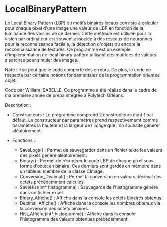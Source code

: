 # LocalBinaryPattern

Le Local Binary Pattern (LBP) ou motifs binaires locaux consiste à calculer pour chaque pixel d'une image une valeur de LBP en fonction de la luminance des voisins de ce dernier. Cette méthode est utilisée pour la vision par ordinateur est souvent associée à des réseaux de neuronnes pour la reconnaissance facilale, la détection d'objets ou encore la recconnaissance de textures.
Ce programme est un exemple d'implémentation de local binary pattern utilisant des matrices de valeurs aléatoires pour simuler des images.

Note : il se peut que le code comporte des erreurs. De plus, le code ne respecte par certaine notions fondamentales de la programmation orientée objet.

Codé par William ISABELLE.
Ce programme a été réalisé dans le cadre de ma première année de prépa intégrée
à Polytech Orléans.


Description :

- Constructeurs : 
Le programme comprend 2 constructeurs dont 1 par défaut. Le constructeur par paramètres prend respectivememt comme paramètres la hauteur et la largeur de l'image que l'on souhaite générer aléatoirement.

- Fonctions : 
  - SaveLogs() :
  Permet de sauvegarder dans un fichier texte les valeurs des pixels généré aléatoirement.
  - Binary() :
  Permet de récupérer le code LBP de chaque pixel sous forme d'octet en binaire. Ces derniers sont gardés en mémoire dans un tableau membre de la classe CImage.
  - Conversion_Decimal() :
  Permet la conversion en valeurs décimal des octets précédemment calculés.
  - SaveHist(int* histogramme) :
  Sauvegarde de l'histogramme généré dans un fichier excel.
  - Binary_Affiche() :
  Affiche dans la console les octets binaires obtenus.
  - Decimal_Affiche() :
  Affiche dans la console les nombres obtenus via la conversion des octets binaires.
  - Hist_Affiche(int* histogramme) :
  Affiche dans la console l'histogramme des valeurs obtenues précédemment.
